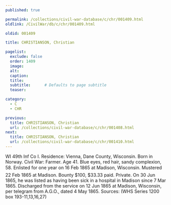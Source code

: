 ```yaml
---
published: true

permalink: /collections/civil-war-database/c/chr/001409.html
oldlink: /CivilWar/db/c/chr/001409.html

oldid: 001409

title: CHRISTIANSON, Christian

pagelist:
  exclude: false
  order: 1409
  image: 
  alt:
  caption:
  title:
  subtitle:      # Defaults to page subtitle
  teaser:

category: 
  - C 
  - CHR

previous:
  title: CHRISTIANSON, Christian
  url: /collections/civil-war-database/c/chr/001408.html  
next:
  title: CHRISTIANSON, Christian
  url: /collections/civil-war-database/c/chr/001410.html   
---
```

WI 49th Inf Co I. Residence: Vienna, Dane County, Wisconsin. Born in Norway. Civil War: Farmer. Age 41. Blue eyes, red hair, sandy complexion, 5&#146;8&#148;. Enlisted for one year on 16 Feb 1865 at Madison, Wisconsin. Mustered 22 Feb 1865 at Madison. Bounty $100, $33.33 paid. Private. On 30 Jun 1865, he was listed as having been sick in a hospital in Madison since 7 Mar 1865. Discharged from the service on 12 Jun 1865 at Madison, Wisconsin, per telegram from A.G.O., dated 4 May 1865. Sources: (WHS Series 1200 box 193-11,13,16,27)